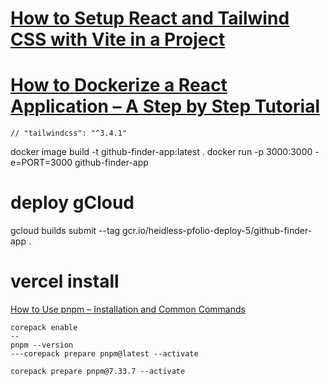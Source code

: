 # [How to Setup React and Tailwind CSS with Vite in a Project](https://www.freecodecamp.org/news/how-to-install-tailwindcss-in-react/)


# [How to Dockerize a React Application – A Step by Step Tutorial](https://www.freecodecamp.org/news/how-to-dockerize-a-react-application/)


    // "tailwindcss": "^3.4.1"


docker image build -t github-finder-app:latest .
docker run -p 3000:3000 -e=PORT=3000 github-finder-app

# deploy gCloud
gcloud builds submit --tag gcr.io/heidless-pfolio-deploy-5/github-finder-app  .


# vercel install

[How to Use pnpm – Installation and Common Commands](https://www.freecodecamp.org/news/how-to-use-pnpm/)

```
corepack enable
--
pnpm --version
---corepack prepare pnpm@latest --activate

corepack prepare pnpm@7.33.7 --activate

```




